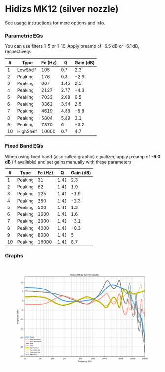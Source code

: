 # Hidizs MK12 (silver nozzle)
See [usage instructions](https://github.com/jaakkopasanen/AutoEq#usage) for more options and info.

### Parametric EQs
You can use filters 1-5 or 1-10. Apply preamp of -6.5 dB or -6.1 dB, respectively.

|   # | Type      |   Fc (Hz) |    Q |   Gain (dB) |
|-----|-----------|-----------|------|-------------|
|   1 | LowShelf  |       105 | 0.7  |         2.3 |
|   2 | Peaking   |       176 | 0.8  |        -2.9 |
|   3 | Peaking   |       687 | 1.45 |         2.5 |
|   4 | Peaking   |      2127 | 2.77 |        -4.3 |
|   5 | Peaking   |      7033 | 2.08 |         6.5 |
|   6 | Peaking   |      3362 | 3.94 |         2.5 |
|   7 | Peaking   |      4619 | 4.88 |        -5.8 |
|   8 | Peaking   |      5804 | 5.89 |         3.1 |
|   9 | Peaking   |      7370 | 6    |        -3.2 |
|  10 | HighShelf |     10000 | 0.7  |         4.7 |

### Fixed Band EQs
When using fixed band (also called graphic) equalizer, apply preamp of **-9.0 dB** (if available) and set gains manually with these parameters.

|   # | Type    |   Fc (Hz) |    Q |   Gain (dB) |
|-----|---------|-----------|------|-------------|
|   1 | Peaking |        31 | 1.41 |         2.3 |
|   2 | Peaking |        62 | 1.41 |         1.9 |
|   3 | Peaking |       125 | 1.41 |        -1.9 |
|   4 | Peaking |       250 | 1.41 |        -2.3 |
|   5 | Peaking |       500 | 1.41 |         1.3 |
|   6 | Peaking |      1000 | 1.41 |         1.6 |
|   7 | Peaking |      2000 | 1.41 |        -3.1 |
|   8 | Peaking |      4000 | 1.41 |        -0.3 |
|   9 | Peaking |      8000 | 1.41 |         5   |
|  10 | Peaking |     16000 | 1.41 |         8.7 |

### Graphs
![](./Hidizs%20MK12%20(silver%20nozzle).png)
